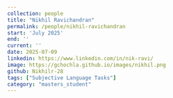 ```yaml
---
collection: people
title: "Nikhil Ravichandran"
permalink: /people/nikhil-ravichandran
start: 'July 2025'
end: ''
current: ''
date: 2025-07-09
linkedin: https://www.linkedin.com/in/nik-ravi/
image: https://gchochla.github.io/images/nikhil.png
github: Nikhilr-28
tags: ["Subjective Language Tasks"]
category: "masters_student"
---
```

